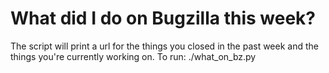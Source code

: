 # What did I do on Bugzilla this week?
The script will print a url for the things you closed in the past week and the
things you're currently working on. To run:
 ./what_on_bz.py <email>
